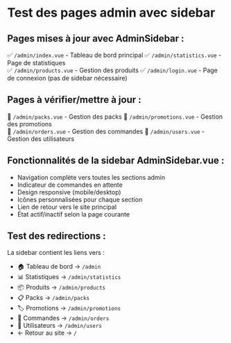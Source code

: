 # Test des pages admin avec sidebar

## Pages mises à jour avec AdminSidebar :

✅ `/admin/index.vue` - Tableau de bord principal
✅ `/admin/statistics.vue` - Page de statistiques  
✅ `/admin/products.vue` - Gestion des produits
✅ `/admin/login.vue` - Page de connexion (pas de sidebar nécessaire)

## Pages à vérifier/mettre à jour :

🔄 `/admin/packs.vue` - Gestion des packs
🔄 `/admin/promotions.vue` - Gestion des promotions  
🔄 `/admin/orders.vue` - Gestion des commandes
🔄 `/admin/users.vue` - Gestion des utilisateurs

## Fonctionnalités de la sidebar AdminSidebar.vue :

- Navigation complète vers toutes les sections admin
- Indicateur de commandes en attente
- Design responsive (mobile/desktop)
- Icônes personnalisées pour chaque section
- Lien de retour vers le site principal
- État actif/inactif selon la page courante

## Test des redirections :

La sidebar contient les liens vers :

- 🏠 Tableau de bord → `/admin`
- 📊 Statistiques → `/admin/statistics`
- 📦 Produits → `/admin/products`
- 📋 Packs → `/admin/packs`
- 🏷️ Promotions → `/admin/promotions`
- 📝 Commandes → `/admin/orders`
- 👥 Utilisateurs → `/admin/users`
- ← Retour au site → `/`
